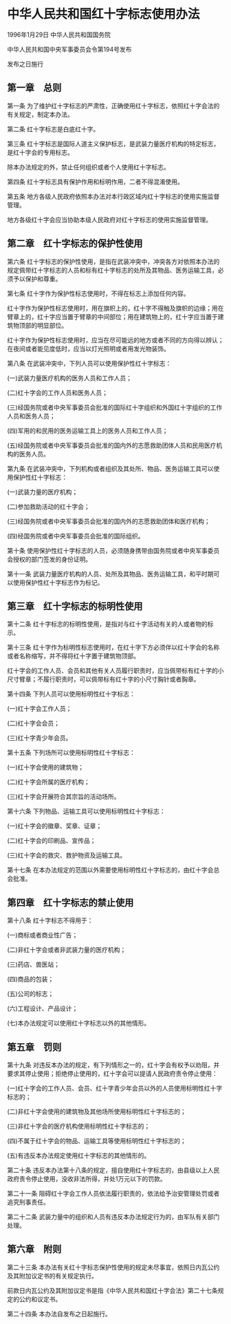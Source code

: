 # 中华人民共和国红十字标志使用办法

1996年1月29日 中华人民共和国国务院

中华人民共和国中央军事委员会令第194号发布

发布之日施行

<!-- INFO END -->

## 第一章　总则

第一条 为了维护红十字标志的严肃性，正确使用红十字标志，依照红十字会法的有关规定，制定本办法。

第二条 红十字标志是白底红十字。

第三条 红十字标志是国际人道主义保护标志，是武装力量医疗机构的特定标志，是红十字会的专用标志。

除本办法规定的外，禁止任何组织或者个人使用红十字标志。

第四条 红十字标志具有保护作用和标明作用，二者不得混淆使用。

第五条 地方各级人民政府依照本办法对本行政区域内红十字标志的使用实施监督管理。

地方各级红十字会应当协助本级人民政府对红十字标志的使用实施监督管理。

## 第二章　红十字标志的保护性使用

第六条 红十字标志的保护性使用，是指在武装冲突中，冲突各方对依照本办法的规定佩带红十字标志的人员和标有红十字标志的处所及其物品、医务运输工具，必须予以保护和尊重。

第七条 红十字作为保护性标志使用时，不得在标志上添加任何内容。

红十字作为保护性标志使用时，用在旗帜上的，红十字不得触及旗帜的边缘；用在臂章上的，红十字应当置于臂章的中间部位；用在建筑物上的，红十字应当置于建筑物顶部的明显部位。

红十字作为保护性标志使用时，应当在尽可能远的地方或者不同的方向得以辨认；在夜间或者能见度低时，应当以灯光照明或者用发光物装饰。

第八条 在武装冲突中，下列人员可以使用保护性红十字标志：

(一)武装力量医疗机构的医务人员和工作人员；

(二)红十字会的工作人员和医务人员；

(三)经国务院或者中央军事委员会批准的国际红十字组织和外国红十字组织的工作人员和医务人员；

(四)军用的和民用的医务运输工具上的医务人员和工作人员；

(五)经国务院或者中央军事委员会批准的国内外的志愿救助团体人员和民用医疗机构的医务人员。

第九条 在武装冲突中，下列机构或者组织及其处所、物品、医务运输工具可以使用保护性红十字标志：

(一)武装力量的医疗机构；

(二)参加救助活动的红十字会；

(三)经国务院或者中央军事委员会批准的国内外的志愿救助团体和医疗机构；

(四)经国务院或者中央军事委员会批准的国际组织。

第十条 使用保护性红十字标志的人员，必须随身携带由国务院或者中央军事委员会授权的部门签发的身份证明。

第十一条 武装力量医疗机构的人员、处所及其物品、医务运输工具，和平时期可以使用保护性红十字标志作为标记。

## 第三章　红十字标志的标明性使用

第十二条 红十字标志的标明性使用，是指对与红十字活动有关的人或者物的标示。

第十三条 红十字作为标明性标志使用时，在红十字下方必须伴以红十字会的名称或者名称缩写，并不得将红十字置于建筑物顶部。

红十字会的工作人员、会员和其他有关人员履行职责时，应当佩带标有红十字的小尺寸臂章；不履行职责时，可以佩带标有红十字的小尺寸胸针或者胸章。

第十四条 下列人员可以使用标明性红十字标志：

(一)红十字会工作人员；

(二)红十字会会员；

(三)红十字青少年会员。

第十五条 下列场所可以使用标明性红十字标志：

(一)红十字会使用的建筑物；

(二)红十字会所属的医疗机构；

(三)红十字会开展符合其宗旨的活动场所。

第十六条 下列物品、运输工具可以使用标明性红十字标志：

(一)红十字会的徽章、奖章、证章；

(二)红十字会的印刷品、宣传品；

(三)红十字会的救灾、救护物资及运输工具。

第十七条 在本办法规定的范围以外需要使用标明性红十字标志的，由红十字会总会批准。

## 第四章　红十字标志的禁止使用

第十八条 红十字标志不得用于：

(一)商标或者商业性广告；

(二)非红十字会或者非武装力量的医疗机构；

(三)药店、兽医站；

(四)商品的包装；

(五)公司的标志；

(六)工程设计、产品设计；

(七)本办法规定可以使用红十字标志以外的其他情形。

## 第五章　罚则

第十九条 对违反本办法的规定，有下列情形之一的，红十字会有权予以劝阻，并要求其停止使用；拒绝停止使用的，红十字会可以提请人民政府责令停止使用：

(一)红十字会的工作人员、会员、红十字青少年会员以外的人员使用标明性红十字标志的；

(二)非红十字会使用的建筑物及其他场所使用标明性红十字标志的；

(三)非红十字会的医疗机构使用标明性红十字标志的；

(四)不属于红十字会的物品、运输工具等使用标明性红十字标志的；

(五)有违反本办法规定使用红十字标志的其他情形的。

第二十条 违反本办法第十八条的规定，擅自使用红十字标志的，由县级以上人民政府责令停止使用，没收非法所得，并处1万元以下的罚款。

第二十一条 阻碍红十字会工作人员依法履行职责的，依法给予治安管理处罚或者追究刑事责任。

第二十二条 武装力量中的组织和人员有违反本办法规定行为的，由军队有关部门处理。

## 第六章　附则

第二十三条 本办法有关红十字标志保护性使用的规定未尽事宜，依照日内瓦公约及其附加议定书的有关规定执行。

前款日内瓦公约及其附加议定书是指《中华人民共和国红十字会法》第二十七条规定的公约和议定书。

第二十四条 本办法自发布之日起施行。